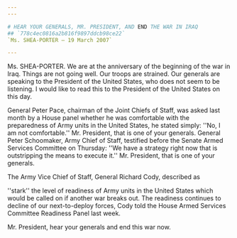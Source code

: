 ```yaml
---
---

# HEAR YOUR GENERALS, MR. PRESIDENT, AND END THE WAR IN IRAQ
## `778c4ec0816a2b816f9897ddcb98ce22`
`Ms. SHEA-PORTER — 19 March 2007`

---
```



Ms. SHEA-PORTER. We are at the anniversary of the beginning of the 
war in Iraq. Things are not going well. Our troops are strained. Our 
generals are speaking to the President of the United States, who does 
not seem to be listening. I would like to read this to the President of 
the United States on this day.

General Peter Pace, chairman of the Joint Chiefs of Staff, was asked 
last month by a House panel whether he was comfortable with the 
preparedness of Army units in the United States, he stated simply: 
''No, I am not comfortable.'' Mr. President, that is one of your 
generals. General Peter Schoomaker, Army Chief of Staff, testified 
before the Senate Armed Services Committee on Thursday: ''We have a 
strategy right now that is outstripping the means to execute it.'' Mr. 
President, that is one of your generals.

The Army Vice Chief of Staff, General Richard Cody, described as


''stark'' the level of readiness of Army units in the United States 
which would be called on if another war breaks out. The readiness 
continues to decline of our next-to-deploy forces, Cody told the House 
Armed Services Committee Readiness Panel last week.

Mr. President, hear your generals and end this war now.
